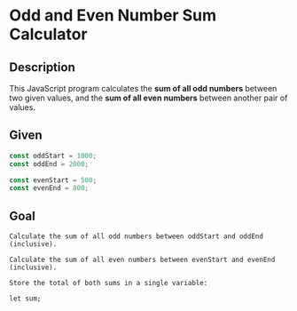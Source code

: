 # Odd and Even Number Sum Calculator

## Description

This JavaScript program calculates the **sum of all odd numbers** between two given values, and the **sum of all even numbers** between another pair of values.

## Given

```javascript
const oddStart = 1000;
const oddEnd = 2000;

const evenStart = 500;
const evenEnd = 800;
```

## Goal

    Calculate the sum of all odd numbers between oddStart and oddEnd (inclusive).

    Calculate the sum of all even numbers between evenStart and evenEnd (inclusive).

    Store the total of both sums in a single variable:
    
```
let sum;
```